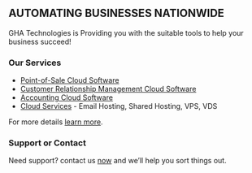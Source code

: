 ## AUTOMATING BUSINESSES NATIONWIDE

GHA Technologies is Providing you with the suitable tools to help your business succeed!

### Our Services

- [Point-of-Sale Cloud Software](https://naicode.co.ke/products/)
- [Customer Relationship Management Cloud Software](https://naicode.co.ke/products/)
- [Accounting Cloud Software](https://naicode.co.ke/products/)
- [Cloud Services](https://naicode.co.ke/cloud/) - Email Hosting, Shared Hosting, VPS, VDS


For more details [learn more](https://naicode.co.ke).


### Support or Contact

Need support? contact us [now](https://naicode.co.ke/contact-us/) and we’ll help you sort things out.
